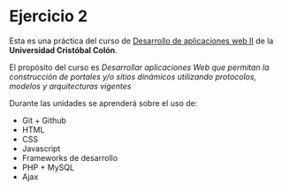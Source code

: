 # Ejercicio 2

Esta es una práctica del curso de [Desarrollo de aplicaciones web II](https://av-exactas.ucc.mx/course/view.php?id=170)  de la **Universidad Cristóbal Colón**.

El propósito del curso es *Desarrollar aplicaciones Web que permitan la construcción de portales y/o sitios dinámicos utilizando protocolos, modelos y arquitecturas vigentes*

Durante las unidades se aprenderá sobre el uso de:

* Git + Github
* HTML
* CSS
* Javascript
* Frameworks de desarrollo
* PHP + MySQL
* Ajax

